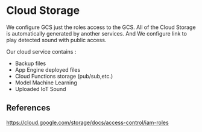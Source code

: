 # Cloud Storage

We configure GCS just the roles access to the GCS. All of the Cloud Storage is automatically generated by another services. And We configure link to play detected sound with public access.

Our cloud service contains :
- Backup files
- App Engine deployed files
- Cloud Functions storage (pub/sub,etc.)
- Model Machine Learning
- Uploaded IoT Sound

## References
https://cloud.google.com/storage/docs/access-control/iam-roles

